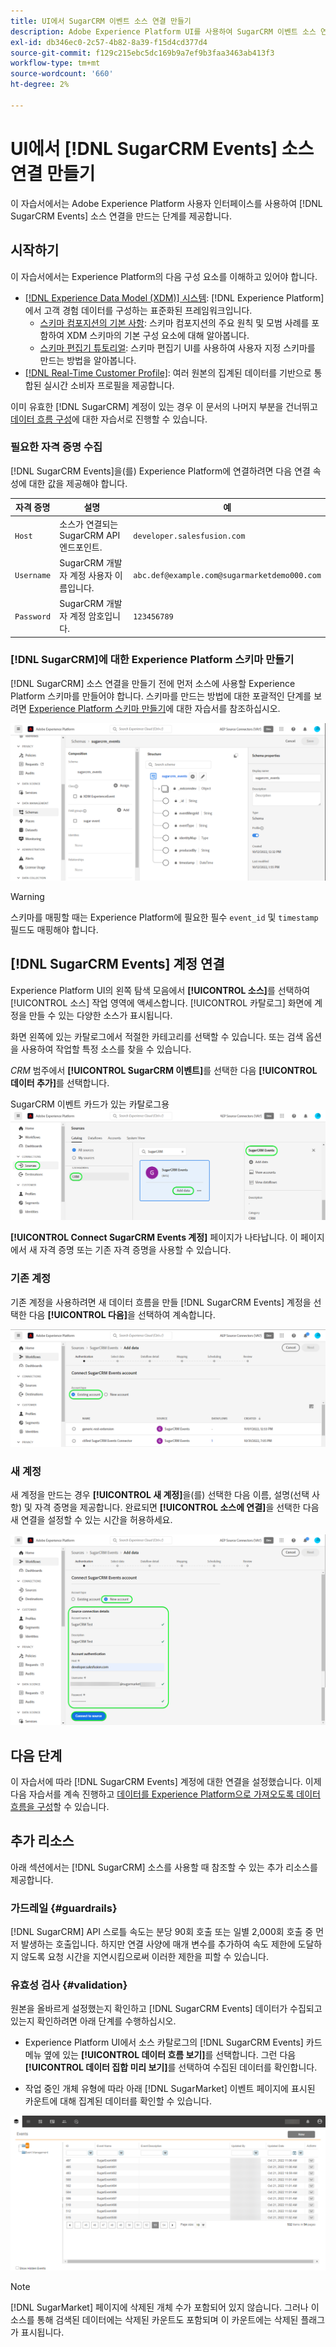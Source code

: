 ```yaml
---
title: UI에서 SugarCRM 이벤트 소스 연결 만들기
description: Adobe Experience Platform UI를 사용하여 SugarCRM 이벤트 소스 연결을 만드는 방법을 알아봅니다.
exl-id: db346ec0-2c57-4b82-8a39-f15d4cd377d4
source-git-commit: f129c215ebc5dc169b9a7ef9b3faa3463ab413f3
workflow-type: tm+mt
source-wordcount: '660'
ht-degree: 2%

---
```


# UI에서 [!DNL SugarCRM Events] 소스 연결 만들기

이 자습서에서는 Adobe Experience Platform 사용자 인터페이스를 사용하여 [!DNL SugarCRM Events] 소스 연결을 만드는 단계를 제공합니다.

## 시작하기

이 자습서에서는 Experience Platform의 다음 구성 요소를 이해하고 있어야 합니다.

* [[!DNL Experience Data Model (XDM)] 시스템](../../../../../xdm/home.md): [!DNL Experience Platform]에서 고객 경험 데이터를 구성하는 표준화된 프레임워크입니다.
   * [스키마 컴포지션의 기본 사항](../../../../../xdm/schema/composition.md): 스키마 컴포지션의 주요 원칙 및 모범 사례를 포함하여 XDM 스키마의 기본 구성 요소에 대해 알아봅니다.
   * [스키마 편집기 튜토리얼](../../../../../xdm/tutorials/create-schema-ui.md): 스키마 편집기 UI를 사용하여 사용자 지정 스키마를 만드는 방법을 알아봅니다.
* [[!DNL Real-Time Customer Profile]](../../../../../profile/home.md): 여러 원본의 집계된 데이터를 기반으로 통합된 실시간 소비자 프로필을 제공합니다.

이미 유효한 [!DNL SugarCRM] 계정이 있는 경우 이 문서의 나머지 부분을 건너뛰고 [데이터 흐름 구성](../../dataflow/crm.md)에 대한 자습서로 진행할 수 있습니다.

### 필요한 자격 증명 수집

[!DNL SugarCRM Events]을(를) Experience Platform에 연결하려면 다음 연결 속성에 대한 값을 제공해야 합니다.

| 자격 증명 | 설명 | 예 |
| --- | --- | --- |
| `Host` | 소스가 연결되는 SugarCRM API 엔드포인트. | `developer.salesfusion.com` |
| `Username` | SugarCRM 개발자 계정 사용자 이름입니다. | `abc.def@example.com@sugarmarketdemo000.com` |
| `Password` | SugarCRM 개발자 계정 암호입니다. | `123456789` |

### [!DNL SugarCRM]에 대한 Experience Platform 스키마 만들기

[!DNL SugarCRM] 소스 연결을 만들기 전에 먼저 소스에 사용할 Experience Platform 스키마를 만들어야 합니다. 스키마를 만드는 방법에 대한 포괄적인 단계를 보려면 [Experience Platform 스키마 만들기](../../../../../xdm/schema/composition.md)에 대한 자습서를 참조하십시오.

![SugarCRM 이벤트에 대한 예제 스키마를 보여 주는 Experience Platform UI 스크린샷](../../../../images/tutorials/create/sugarcrm-events/sugarcrm-schema-events.png)

>[!WARNING]
>
>스키마를 매핑할 때는 Experience Platform에 필요한 필수 `event_id` 및 `timestamp` 필드도 매핑해야 합니다.

## [!DNL SugarCRM Events] 계정 연결

Experience Platform UI의 왼쪽 탐색 모음에서 **[!UICONTROL 소스]**&#x200B;를 선택하여 [!UICONTROL 소스] 작업 영역에 액세스합니다. [!UICONTROL 카탈로그] 화면에 계정을 만들 수 있는 다양한 소스가 표시됩니다.

화면 왼쪽에 있는 카탈로그에서 적절한 카테고리를 선택할 수 있습니다. 또는 검색 옵션을 사용하여 작업할 특정 소스를 찾을 수 있습니다.

*CRM* 범주에서 **[!UICONTROL SugarCRM 이벤트]**&#x200B;를 선택한 다음 **[!UICONTROL 데이터 추가]**&#x200B;를 선택합니다.

SugarCRM 이벤트 카드가 있는 카탈로그용 ![Experience Platform UI 스크린샷](../../../../images/tutorials/create/sugarcrm-events/catalog-sugarcrm-events.png)

**[!UICONTROL Connect SugarCRM Events 계정]** 페이지가 나타납니다. 이 페이지에서 새 자격 증명 또는 기존 자격 증명을 사용할 수 있습니다.

### 기존 계정

기존 계정을 사용하려면 새 데이터 흐름을 만들 [!DNL SugarCRM Events] 계정을 선택한 다음 **[!UICONTROL 다음]**&#x200B;을 선택하여 계속합니다.

![기존 계정에 Connect SugarCRM 이벤트 계정용 Experience Platform UI 스크린샷](../../../../images/tutorials/create/sugarcrm-events/existing.png)

### 새 계정

새 계정을 만드는 경우 **[!UICONTROL 새 계정]**&#x200B;을(를) 선택한 다음 이름, 설명(선택 사항) 및 자격 증명을 제공합니다. 완료되면 **[!UICONTROL 소스에 연결]**&#x200B;을 선택한 다음 새 연결을 설정할 수 있는 시간을 허용하세요.

![새 계정과 Connect SugarCRM 이벤트 계정용 Experience Platform UI 스크린샷](../../../../images/tutorials/create/sugarcrm-events/new.png)

## 다음 단계

이 자습서에 따라 [!DNL SugarCRM Events] 계정에 대한 연결을 설정했습니다. 이제 다음 자습서를 계속 진행하고 [데이터를 Experience Platform으로 가져오도록 데이터 흐름을 구성](../../dataflow/crm.md)할 수 있습니다.

## 추가 리소스

아래 섹션에서는 [!DNL SugarCRM] 소스를 사용할 때 참조할 수 있는 추가 리소스를 제공합니다.

### 가드레일 {#guardrails}

[!DNL SugarCRM] API 스로틀 속도는 분당 90회 호출 또는 일별 2,000회 호출 중 먼저 발생하는 호출입니다. 하지만 연결 사양에 매개 변수를 추가하여 속도 제한에 도달하지 않도록 요청 시간을 지연시킴으로써 이러한 제한을 피할 수 있습니다.

### 유효성 검사 {#validation}

원본을 올바르게 설정했는지 확인하고 [!DNL SugarCRM Events] 데이터가 수집되고 있는지 확인하려면 아래 단계를 수행하십시오.

* Experience Platform UI에서 소스 카탈로그의 [!DNL SugarCRM Events] 카드 메뉴 옆에 있는 **[!UICONTROL 데이터 흐름 보기]**&#x200B;를 선택합니다. 그런 다음 **[!UICONTROL 데이터 집합 미리 보기]**&#x200B;를 선택하여 수집된 데이터를 확인합니다.

* 작업 중인 개체 유형에 따라 아래 [!DNL SugarMarket] 이벤트 페이지에 표시된 카운트에 대해 집계된 데이터를 확인할 수 있습니다.

![계정 목록을 표시하는 SugarMarket 계정 페이지의 스크린샷](../../../../images/tutorials/create/sugarcrm-events/sugarmarket-events.png)

>[!NOTE]
>
>[!DNL SugarMarket] 페이지에 삭제된 개체 수가 포함되어 있지 않습니다. 그러나 이 소스를 통해 검색된 데이터에는 삭제된 카운트도 포함되며 이 카운트에는 삭제된 플래그가 표시됩니다.
